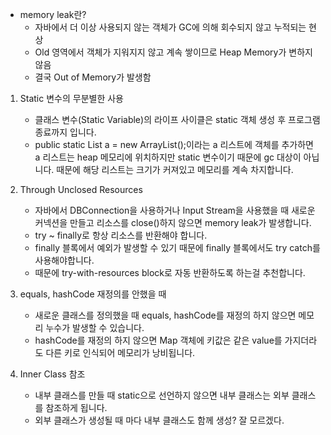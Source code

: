 - memory leak란?
	- 자바에서 더 이상 사용되지 않는 객체가 GC에 의해 회수되지 않고 누적되는 현상
	- Old 영역에서 객체가 지워지지 않고 계속 쌓이므로 Heap Memory가 변하지 않음
	- 결국 Out of Memory가 발생함

1. Static 변수의 무분별한 사용
	- 클래스 변수(Static Variable)의 라이프 사이클은 static 객체 생성 후 프로그램 종료까지 입니다.
	- public static List<double> a = new ArrayList();이라는 a 리스트에 객체를 추가하면 a 리스트는 heap 메모리에 위치하지만 static 변수이기 때문에 gc 대상이 아닙니다. 때문에 해당 리스트는 크기가 커져있고 메모리를 계속 차지합니다.

2. Through Unclosed Resources
	- 자바에서 DBConnection을 사용하거나 Input Stream을 사용했을 때 새로운 커넥션을 만들고 리소스를 close()하지 않으면 memory leak가 발생합니다.
	- try ~ finally로 항상 리소스를 반환해야 합니다.
	- finally 블록에서 예외가 발생할 수 있기 때문에 finally 블록에서도 try catch를 사용해야합니다.
	- 때문에 try-with-resources block로 자동 반환하도록 하는걸 추천합니다.

3. equals, hashCode 재정의를 안했을 때
	- 새로운 클래스를 정의했을 때 equals, hashCode를 재정의 하지 않으면 메모리 누수가 발생할 수 있습니다.
	- hashCode를 재정의 하지 않으면 Map 객체에 키값은 같은 value를 가지더라도 다른 키로 인식되어 메모리가 낭비됩니다.

4. Inner Class 참조
	- 내부 클래스를 만들 때 static으로 선언하지 않으면 내부 클래스는 외부 클래스를 참조하게 됩니다.
	- 외부 클래스가 생성될 때 마다 내부 클래스도 함께 생성? 잘 모르겠다.
